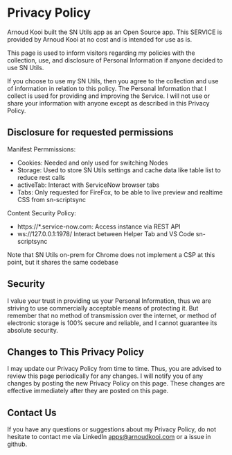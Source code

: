 # Privacy Policy
Arnoud Kooi built the SN Utils app as an Open Source app. This SERVICE is provided by Arnoud Kooi at no cost and is intended for use as is.

This page is used to inform visitors regarding my policies with the collection, use, and disclosure of Personal Information if anyone decided to use SN Utils.

If you choose to use my SN Utils, then you agree to the collection and use of information in relation to this policy. The Personal Information that I collect is used for providing and improving the Service. I will not use or share your information with anyone except as described in this Privacy Policy.


## Disclosure for requested permissions
Manifest Permmissions:
- Cookies: Needed and only used for switching Nodes  
- Storage: Used to store SN Utils settings and cache data like table list to reduce rest calls  
- activeTab: Interact with ServiceNow browser tabs  
- Tabs: Only requested for FireFox, to be able to live preview and realtime CSS from sn-scriptsync  

Content Security Policy:
- https://*.service-now.com: Access instance via REST API  
- ws://127.0.0.1:1978/	Interact between Helper Tab and VS Code sn-scriptsync  
 
Note that SN Utils on-prem for Chrome does not implement a CSP at this point, but it shares the same codebase

## Security
I value your trust in providing us your Personal Information, thus we are striving to use commercially acceptable means of protecting it. But remember that no method of transmission over the internet, or method of electronic storage is 100% secure and reliable, and I cannot guarantee its absolute security.

## Changes to This Privacy Policy
I may update our Privacy Policy from time to time. Thus, you are advised to review this page periodically for any changes. I will notify you of any changes by posting the new Privacy Policy on this page. These changes are effective immediately after they are posted on this page.

## Contact Us
If you have any questions or suggestions about my Privacy Policy, do not hesitate to contact me via LinkedIn apps@arnoudkooi.com or a issue in github.

